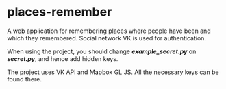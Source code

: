 # places-remember
A web application for remembering places where people have been and which they remembered. Social network VK is used for authentication.

When using the project, you should change <b><i>example_secret.py</i></b> on <b><i>secret.py</i></b>, and hence add hidden keys.

The project uses VK API and Mapbox GL JS. All the necessary keys can be found there.